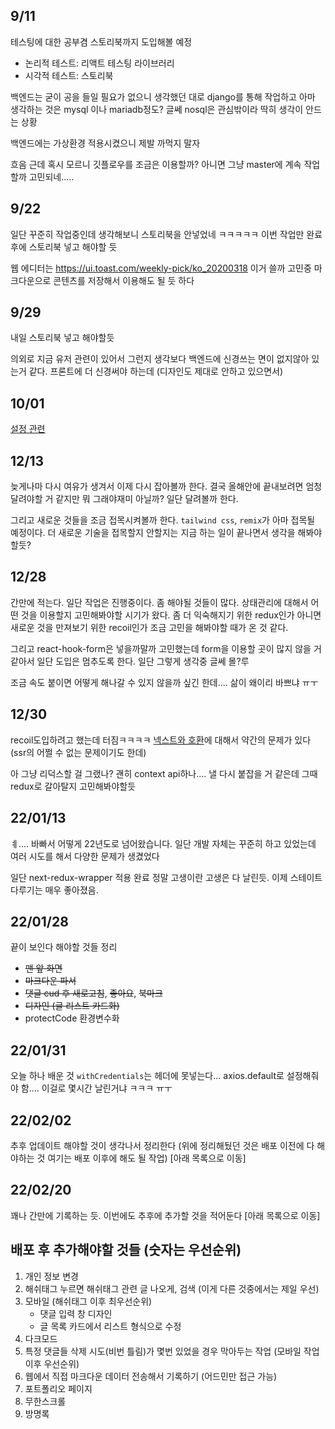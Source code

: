 ## 9/11

테스팅에 대한 공부겸 스토리북까지 도입해볼 예정

- 논리적 테스트: 리액트 테스팅 라이브러리
- 시각적 테스트: 스토리북

백엔드는 굳이 공을 들일 필요가 없으니 생각했던 대로 django를 통해 작업하고 아마 생각하는 것은 mysql 이나 mariadb정도? 글쎄 nosql은 관심밖이라 딱히 생각이 안드는 상황

백엔드에는 가상환경 적용시켰으니 제발 까먹지 말자

흐음 근데 혹시 모르니 깃플로우를 조금은 이용할까? 아니면 그냥 master에 계속 작업할까 고민되네.....

## 9/22

일단 꾸준히 작업중인데 생각해보니 스토리북을 안넣었네 ㅋㅋㅋㅋㅋ 이번 작업만 완료후에 스토리북 넣고 해야할 듯

웹 에디터는 https://ui.toast.com/weekly-pick/ko_20200318 이거 쓸까 고민중 마크다운으로 콘텐츠를 저장해서 이용해도 될 듯 하다

## 9/29

내일 스토리북 넣고 해야할듯

의외로 지금 유저 관련이 있어서 그런지 생각보다 백엔드에 신경쓰는 면이 없지않아 있는거 같다. 프론트에 더 신경써야 하는데 (디자인도 제대로 안하고 있으면서)

## 10/01

[설정 관련](https://carpediem9911.tistory.com/44)

## 12/13

늦게나마 다시 여유가 생겨서 이제 다시 잡아볼까 한다. 결국 올해안에 끝내보려면 엄청달려야할 거 같지만 뭐 그래야재미 아닐까? 일단 달려볼까 한다.

그리고 새로운 것들을 조금 접목시켜볼까 한다. `tailwind css`, `remix`가 아마 접목될 예정이다. 더 새로운 기술을 접목할지 안할지는 지금 하는 일이 끝나면서 생각을 해봐야 할듯?

## 12/28

간만에 적는다. 일단 작업은 진행중이다. 좀 해야될 것들이 많다. 상태관리에 대해서 어떤 것을 이용할지 고민해봐야할 시기가 왔다. 좀 더 익숙해지기 위한 redux인가 아니면 새로운 것을 만져보기 위한 recoil인가 조금 고민을 해봐야할 때가 온 것 같다.

그리고 react-hook-form은 넣을까말까 고민했는데 form을 이용할 곳이 많지 않을 거 같아서 일단 도입은 멈추도록 한다. 일단 그렇게 생각중 글쎄 몰?루

조금 속도 붙이면 어떻게 해나갈 수 있지 않을까 싶긴 한데.... 삶이 왜이리 바쁘냐 ㅠㅜ

## 12/30

recoil도입하려고 했는데 터짐ㅋㅋㅋㅋ [넥스트와 호환](https://github.com/facebookexperimental/Recoil/issues/733)에 대해서 약간의 문제가 있다 (ssr의 어쩔 수 없는 문제이기도 한데)

아 그냥 리덕스할 걸 그랬나? 괜히 context api하나.... 낼 다시 붙잡을 거 같은데 그때 redux로 갈아탈지 고민해봐야할듯

## 22/01/13

ㅖ.... 바빠서 어떻게 22년도로 넘어왔습니다. 일단 개발 자체는 꾸준히 하고 있었는데 여러 시도를 해서 다양한 문제가 생겼었다

일단 next-redux-wrapper 적용 완료 정말 고생이란 고생은 다 날린듯. 이제 스테이트 다루기는 매우 좋아졌음.

## 22/01/28

끝이 보인다 해야할 것들 정리

- ~~맨 앞 화면~~
- ~~마크다운 파서~~
- ~~댓글 cud 후 새로고침~~, ~~좋아요~~, ~~북마크~~
- ~~디자인 (글 리스트 카드화)~~
- protectCode 환경변수화

## 22/01/31

오늘 하나 배운 것 `withCredentials`는 헤더에 못넣는다... axios.default로 설정해줘야 함.... 이걸로 몇시간 날린거냐 ㅋㅋㅋ ㅠㅜ

## 22/02/02

추후 업데이트 해야할 것이 생각나서 정리한다 (위에 정리해뒀던 것은 배포 이전에 다 해야하는 것 여기는 배포 이후에 해도 될 작업) [아래 목록으로 이동]

## 22/02/20

꽤나 간만에 기록하는 듯. 이번에도 추후에 추가할 것을 적어둔다 [아래 목록으로 이동]

## 배포 후 추가해야할 것들 (숫자는 우선순위)

1. 개인 정보 변경
1. 해쉬태그 누르면 해쉬태그 관련 글 나오게, 검색 (이게 다른 것중에서는 제일 우선)
2. 모바일 (해쉬태그 이후 최우선순위)
   - 댓글 입력 창 디자인
   - 글 목록 카드에서 리스트 형식으로 수정
3. 다크모드
4. 특정 댓글들 삭제 시도(비번 틀림)가 몇번 있었을 경우 막아두는 작업 (모바일 작업 이후 우선순위)
5. 웹에서 직접 마크다운 데이터 전송해서 기록하기 (어드민만 접근 가능)
6. 포트폴리오 페이지
7. 무한스크롤
5. 방명록
